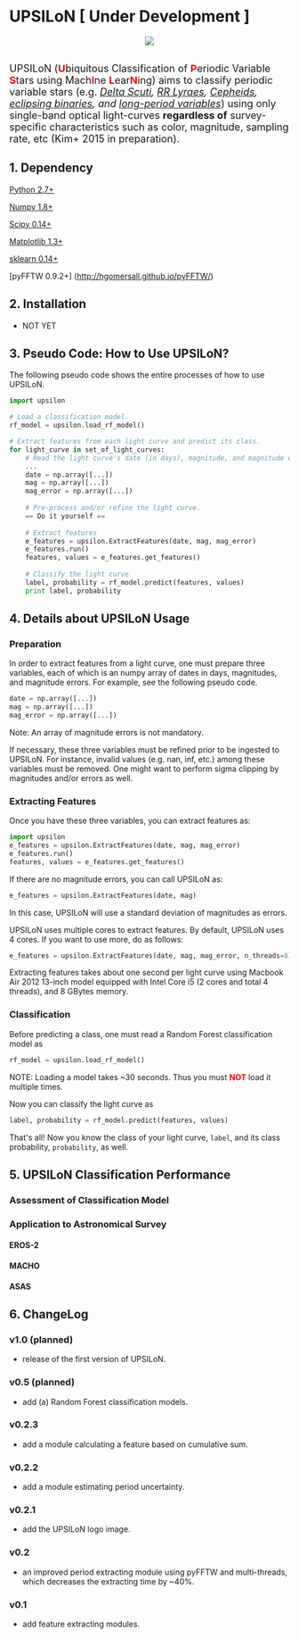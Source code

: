 # UPSILoN [ Under Development ]
<div align="center">
<img src="https://github.com/dwkim78/upsilon/blob/master/UPSILoN.png">
</div><br>

<font size="4">UPSILoN (<font color="red"><b>U</b></font>biquitous Classification 
of <font color="red"><b>P</b></font>eriodic Variable <font color="red"><b>S</b></font>tars 
using Mach<font color="red"><b>I</b></font>ne 
<font color="red"><b>L</b></font>ear<font color="red"><b>N</b></font>ing) 
aims to classify periodic variable stars 
(e.g. *[Delta Scuti](http://en.wikipedia.org/wiki/Delta_Scuti_variable),
[RR Lyraes](http://en.wikipedia.org/wiki/RR_Lyrae_variable),
[Cepheids](http://en.wikipedia.org/wiki/Cepheid_variable),
[eclipsing binaries](http://en.wikipedia.org/wiki/Binary_star#Eclipsing_binaries),
and [long-period variables](http://en.wikipedia.org/wiki/Long-period_variable_star)*) 
using only single-band optical light-curves **regardless of** survey-specific characteristics 
such as color, magnitude, sampling rate, etc (Kim+ 2015 in preparation).</font>


## 1. Dependency
[Python 2.7+](https://www.python.org/)

[Numpy 1.8+](http://www.numpy.org/)
  
[Scipy 0.14+](http://scipy.org/)

[Matplotlib 1.3+](http://matplotlib.sourceforge.net/)

[sklearn 0.14+](http://scikit-learn.org/stable/)

[pyFFTW 0.9.2+] (http://hgomersall.github.io/pyFFTW/)


## 2. Installation
- NOT YET

## 3. Pseudo Code: How to Use UPSILoN? 

The following pseudo code shows the entire processes of how to use UPSILoN.

```python
import upsilon

# Load a classification model.
rf_model = upsilon.load_rf_model()

# Extract features from each light curve and predict its class. 
for light_curve in set_of_light_curves:
    # Read the light curve's date (in days), magnitude, and magnitude errors.
    ...
    date = np.array([...])
    mag = np.array([...])
    mag_error = np.array([...])
    
    # Pre-process and/or refine the light curve.
    == Do it yourself ==
    
    # Extract features
    e_features = upsilon.ExtractFeatures(date, mag, mag_error)
    e_features.run()
    features, values = e_features.get_features()
    
    # Classify the light curve
    label, probability = rf_model.predict(features, values)
    print label, probability
```


## 4. Details about UPSILoN Usage

### Preparation

In order to extract features from a light curve, one must prepare
three variables, each of which is an numpy array of dates in days, 
magnitudes, and magnitude errors. For example, see the following pseudo code.

```python
date = np.array([...])
mag = np.array([...])
mag_error = np.array([...])
```

Note: An array of magnitude errors is not mandatory. 

If necessary, these three variables must be refined prior to be ingested
to UPSILoN. For instance, invalid values (e.g. nan, inf, etc.) among 
these variables must be removed. One might want to perform
sigma clipping by magnitudes and/or errors as well.

### Extracting Features

Once you have these three variables, you can extract features as:

```python
import upsilon
e_features = upsilon.ExtractFeatures(date, mag, mag_error)
e_features.run()
features, values = e_features.get_features()
```

If there are no magnitude errors, you can call UPSILoN as:
```python
e_features = upsilon.ExtractFeatures(date, mag)
``` 
In this case, UPSILoN will use a standard deviation of magnitudes as errors.

UPSILoN uses multiple cores to extract features. By default, UPSILoN
uses 4 cores. If you want to use more, do as follows:

```python
e_features = upsilon.ExtractFeatures(date, mag, mag_error, n_threads=8)
```

Extracting features takes about one second per light curve using
Macbook Air 2012 13-inch model equipped with Intel Core i5 
(2 cores and total 4 threads), and 8 GBytes memory.

### Classification

Before predicting a class, 
one must read a Random Forest classification model as
```python
rf_model = upsilon.load_rf_model()
```
NOTE: Loading a model takes ~30 seconds. Thus you must 
<font color="red"><b>NOT</b></font> load it multiple times.

Now you can classify the light curve as

```python
label, probability = rf_model.predict(features, values)
```

That's all! Now you know the class of your light curve, ```label```, 
and its class probability, ```probability```, as well.


## 5. UPSILoN Classification Performance
 
### Assessment of Classification Model

### Application to Astronomical Survey

#### EROS-2

#### MACHO

#### ASAS

## 6. ChangeLog

### v1.0 (planned)
- release of the first version of UPSILoN.

### v0.5 (planned)
- add (a) Random Forest classification models.

### v0.2.3
- add a module calculating a feature based on cumulative sum.

### v0.2.2
- add a module estimating period uncertainty.

### v0.2.1
- add the UPSILoN logo image.

### v0.2
- an improved period extracting module using pyFFTW and multi-threads, 
which decreases the extracting time by ~40%.

### v0.1
- add feature extracting modules.